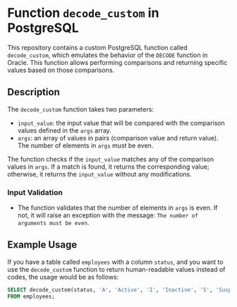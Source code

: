 # Function `decode_custom`  in PostgreSQL

This repository contains a custom PostgreSQL function called `decode_custom`, which emulates the behavior of the `DECODE` function in Oracle. This function allows performing comparisons and returning specific values based on those comparisons.

## Description

The `decode_custom` function takes two parameters:

- `input_value`: the input value that will be compared with the comparison values defined in the `args` array.
- `args`: an array of values in pairs (comparison value and return value). The number of elements in `args` must be even.

The function checks if the `input_value` matches any of the comparison values in `args`. If a match is found, it returns the corresponding value; otherwise, it returns the `input_value` without any modifications.

### Input Validation

- The function validates that the number of elements in `args` is even. If not, it will raise an exception with the message: `The number of arguments must be even`.

## Example Usage

If you have a table called `employees` with a column `status`, and you want to use the `decode_custom` function to return human-readable values instead of codes, the usage would be as follows:

```sql
SELECT decode_custom(status, 'A', 'Active', 'I', 'Inactive', 'S', 'Suspended')
FROM employees;
